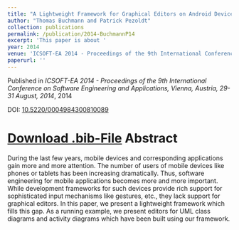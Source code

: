 ```yaml
---
title: "A Lightweight Framework for Graphical Editors on Android Devices"
author: "Thomas Buchmann and Patrick Pezoldt"
collection: publications
permalink: /publication/2014-BuchmannP14
excerpt: 'This paper is about '
year: 2014
venue: 'ICSOFT-EA 2014 - Proceedings of the 9th International Conference on Software Engineering and Applications, Vienna, Austria, 29-31 August, 2014'
paperurl: ''
---
```


Published in *ICSOFT-EA 2014 - Proceedings of the 9th International Conference on Software Engineering and Applications, Vienna, Austria, 29-31 August, 2014*, 2014

DOI: [10.5220/0004984300810089](https://doi.org/10.5220/0004984300810089)

[Download .bib-File](http://tbuchmann.github.io/files/BuchmannP14.bib)
Abstract
=====

During the last few years, mobile devices and corresponding applications gain more and more attention. The number of users of mobile devices like phones or tablets has been increasing dramatically. Thus, software engineering for mobile applications becomes more and more important. While development frameworks for such devices provide rich support for sophisticated input mechanisms like gestures, etc., they lack support for graphical editors. In this paper, we present a lightweight framework which fills this gap. As a running example, we present editors for UML class diagrams and activity diagrams which have been built using our framework.